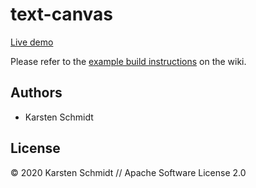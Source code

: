 # text-canvas

[Live demo](http://demo.thi.ng/umbrella/text-canvas/)

Please refer to the [example build instructions](https://github.com/thi-ng/umbrella/wiki/Example-build-instructions) on the wiki.

## Authors

- Karsten Schmidt

## License

&copy; 2020 Karsten Schmidt // Apache Software License 2.0
